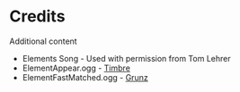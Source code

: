 # Credits

Additional content

* Elements Song - Used with permission from Tom Lehrer
* ElementAppear.ogg - [Timbre]([https://freesound.org/people/Timbre/sounds/491972/])
* ElementFastMatched.ogg - [Grunz]([https://freesound.org/people/grunz/sounds/109662/]) 
 